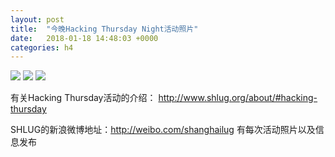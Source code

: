 ```yaml
---
layout: post
title:  "今晚Hacking Thursday Night活动照片"
date:   2018-01-18 14:48:03 +0000
categories: h4
---
```


[<img src='https://raw.githubusercontent.com/shanghailug/res2018/master/i118.h4/i118_1949_0600+08.240x160.jpg'>](https://raw.githubusercontent.com/shanghailug/res2018/master/i118.h4/i118_1949_0600+08.JPG)
[<img src='https://raw.githubusercontent.com/shanghailug/res2018/master/i118.h4/i118_1949_3400+08.240x160.jpg'>](https://raw.githubusercontent.com/shanghailug/res2018/master/i118.h4/i118_1949_3400+08.JPG)
[<img src='https://raw.githubusercontent.com/shanghailug/res2018/master/i118.h4/i118_2113_3100+08.240x160.jpg'>](https://raw.githubusercontent.com/shanghailug/res2018/master/i118.h4/i118_2113_3100+08.JPG)

有关Hacking Thursday活动的介绍：
http://www.shlug.org/about/#hacking-thursday

SHLUG的新浪微博地址：http://weibo.com/shanghailug 有每次活动照片以及信息发布


